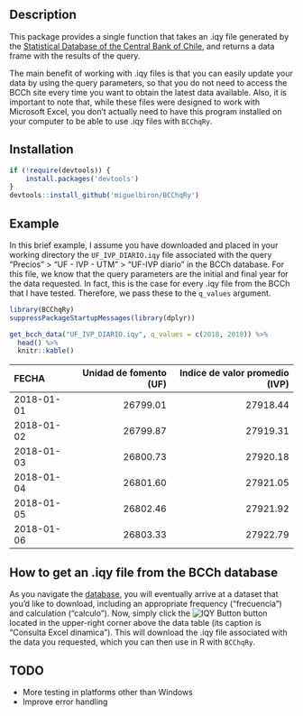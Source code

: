 
## Description

This package provides a single function that takes an .iqy file
generated by the [Statistical Database of the Central Bank of
Chile](https://si3.bcentral.cl/siete), and returns a data frame with the
results of the query.

The main benefit of working with .iqy files is that you can easily
update your data by using the query parameters, so that you do not need
to access the BCCh site every time you want to obtain the latest data
available. Also, it is important to note that, while these files were
designed to work with Microsoft Excel, you don’t actually need to have
this program installed on your computer to be able to use .iqy files
with `BCChqRy`.

## Installation

``` r
if (!require(devtools)) {
    install.packages('devtools')
}
devtools::install_github('miguelbiron/BCChqRy')
```

## Example

In this brief example, I assume you have downloaded and placed in your
working directory the `UF_IVP_DIARIO.iqy` file associated with the query
“Precios” \> “UF - IVP - UTM” \> “UF-IVP diario” in the BCCh database.
For this file, we know that the query parameters are the initial and
final year for the data requested. In fact, this is the case for every
.iqy file from the BCCh that I have tested. Therefore, we pass these to
the `q_values` argument.

``` r
library(BCChqRy)
suppressPackageStartupMessages(library(dplyr))

get_bcch_data("UF_IVP_DIARIO.iqy", q_values = c(2018, 2018)) %>% 
  head() %>% 
  knitr::kable()
```

| FECHA      | Unidad de fomento (UF) | Indice de valor promedio (IVP) |
| :--------- | ---------------------: | -----------------------------: |
| 2018-01-01 |               26799.01 |                       27918.44 |
| 2018-01-02 |               26799.87 |                       27919.31 |
| 2018-01-03 |               26800.73 |                       27920.18 |
| 2018-01-04 |               26801.60 |                       27921.05 |
| 2018-01-05 |               26802.46 |                       27921.92 |
| 2018-01-06 |               26803.33 |                       27922.79 |

## How to get an .iqy file from the BCCh database

As you navigate the [database](https://si3.bcentral.cl/siete), you will
eventually arrive at a dataset that you’d like to download, including an
appropriate frequency (“frecuencia”) and calculation (“calculo”). Now,
simply click the ![IQY
Button](https://si3.bcentral.cl/Siete/Images/Botonera/diseno/iqy.gif)
button located in the upper-right corner above the data table (its
caption is “Consulta Excel dinamica”). This will download the .iqy file
associated with the data you requested, which you can then use in R with
`BCChqRy`.

## TODO

  - More testing in platforms other than Windows
  - Improve error handling
